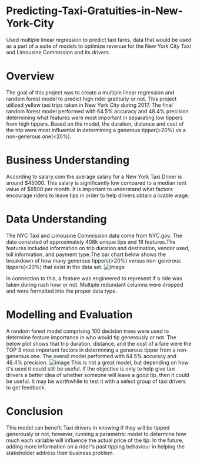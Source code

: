 # Predicting-Taxi-Gratuities-in-New-York-City
Used multiple linear regression to predict taxi fares, data that would be used as a part of a suite of models to optimize revenue for the New York City Taxi and Limousine Commission and its drivers.

# Overview
The goal of this project was to create a multiple linear regression and random forest model to predict high rider gratituity or not. This project utilized yellow taxi trips taken in New York City during 2017. The final random forest model performed with 64.5% accuracy and 48.4% precision determining what features were most important in separating low tippers from high tippers. Based on the model, the duration, distance and cost of the trip were most influential in determining a generous tipper(>20%) vs a non-generous one(<20%).  

# Business Understanding
According to salary.com the average salary for a New York Taxi Driver is around $45000. This salary is significantly low compared to a median rent value of $6500 per month. It is important to understand what factors encourage riders to leave tips in order to help drivers obtain a livable wage.

# Data Understanding
The NYC Taxi and Limousine Commission data come from NYC.gov. The data consisted of approximately 408k unique tips and 18 features.The features included information on trip duration and destination, vendor used, toll information, and payment type.The bar chart below shows the breakdown of how many generous tippers(>20%) versus non-generous tippers(<20%) that exist in the data set.
![image](https://github.com/ut-si-ch/Predicting-Taxi-Gratuities-in-New-York-City/assets/83574378/a0ada1e4-469d-434b-9a9d-e0ca455cc59c)


In connection to this, a feature was engineered to represent if a ride was taken during rush hour or not. Multiple redundant columns were dropped and were formatted into the proper data type.


# Modelling and Evaluation
A random forest model comprising 100 decision trees were used to determine feature importance in who would tip generously or not. The below plot shows that trip duration, distance, and the cost of a fare were the TOP 3 most important factors in determining a generous tipper from a non-generous one. The overall model performed with 64.5% accuracy and 48.4% precision.
![image](https://github.com/ut-si-ch/Predicting-Taxi-Gratuities-in-New-York-City/assets/83574378/2159a8b4-daab-4e73-ba36-922ed62ad1a9)
This is not a great model, but depending on how it's used it could still be useful. If the objective is only to help give taxi drivers a better idea of whether someone will leave a good tip, then it could be useful. It may be worthwhile to test it with a select group of taxi drivers to get feedback.


# Conclusion
This model can benefit Taxi drivers in knowing if they will be tipped generously or not; however, running a parametric model to determine how much each variable will influence the actual price of the tip. In the future, adding more information on a rider's past tipping behaviour in helping the stakeholder address their business problem.
